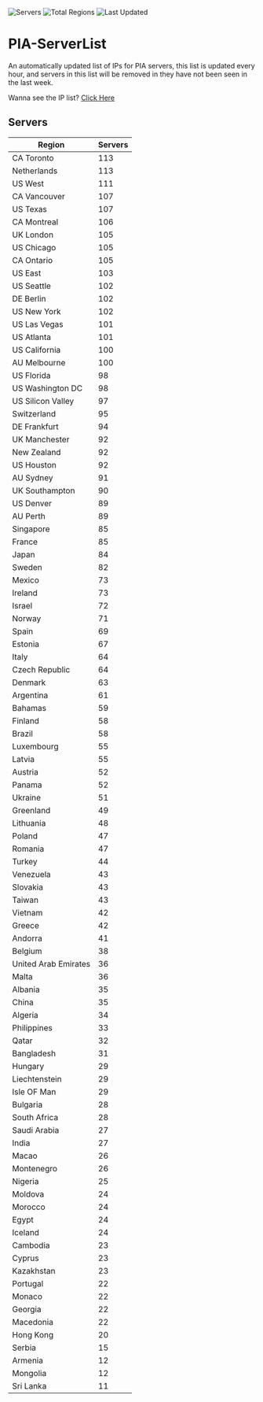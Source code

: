 ![Servers](https://img.shields.io/badge/Servers-5,749-darkgreen)
![Total Regions](https://img.shields.io/badge/Total_Regions-97-darkgreen)
![Last Updated](https://img.shields.io/badge/Last_Updated-April_28_2024_02:01_EDT-darkgreen)

# PIA-ServerList
An automatically updated list of IPs for PIA servers, this list is updated every hour, and servers in this list will be removed in they have not been seen in the last week.

Wanna see the IP list? [Click Here](./context.json)

## Servers
| Region               | Servers |
|----------------------|---------|
| CA Toronto | 113 |
| Netherlands | 113 |
| US West | 111 |
| CA Vancouver | 107 |
| US Texas | 107 |
| CA Montreal | 106 |
| UK London | 105 |
| US Chicago | 105 |
| CA Ontario | 105 |
| US East | 103 |
| US Seattle | 102 |
| DE Berlin | 102 |
| US New York | 102 |
| US Las Vegas | 101 |
| US Atlanta | 101 |
| US California | 100 |
| AU Melbourne | 100 |
| US Florida | 98 |
| US Washington DC | 98 |
| US Silicon Valley | 97 |
| Switzerland | 95 |
| DE Frankfurt | 94 |
| UK Manchester | 92 |
| New Zealand | 92 |
| US Houston | 92 |
| AU Sydney | 91 |
| UK Southampton | 90 |
| US Denver | 89 |
| AU Perth | 89 |
| Singapore | 85 |
| France | 85 |
| Japan | 84 |
| Sweden | 82 |
| Mexico | 73 |
| Ireland | 73 |
| Israel | 72 |
| Norway | 71 |
| Spain | 69 |
| Estonia | 67 |
| Italy | 64 |
| Czech Republic | 64 |
| Denmark | 63 |
| Argentina | 61 |
| Bahamas | 59 |
| Finland | 58 |
| Brazil | 58 |
| Luxembourg | 55 |
| Latvia | 55 |
| Austria | 52 |
| Panama | 52 |
| Ukraine | 51 |
| Greenland | 49 |
| Lithuania | 48 |
| Poland | 47 |
| Romania | 47 |
| Turkey | 44 |
| Venezuela | 43 |
| Slovakia | 43 |
| Taiwan | 43 |
| Vietnam | 42 |
| Greece | 42 |
| Andorra | 41 |
| Belgium | 38 |
| United Arab Emirates | 36 |
| Malta | 36 |
| Albania | 35 |
| China | 35 |
| Algeria | 34 |
| Philippines | 33 |
| Qatar | 32 |
| Bangladesh | 31 |
| Hungary | 29 |
| Liechtenstein | 29 |
| Isle OF Man | 29 |
| Bulgaria | 28 |
| South Africa | 28 |
| Saudi Arabia | 27 |
| India | 27 |
| Macao | 26 |
| Montenegro | 26 |
| Nigeria | 25 |
| Moldova | 24 |
| Morocco | 24 |
| Egypt | 24 |
| Iceland | 24 |
| Cambodia | 23 |
| Cyprus | 23 |
| Kazakhstan | 23 |
| Portugal | 22 |
| Monaco | 22 |
| Georgia | 22 |
| Macedonia | 22 |
| Hong Kong | 20 |
| Serbia | 15 |
| Armenia | 12 |
| Mongolia | 12 |
| Sri Lanka | 11 |